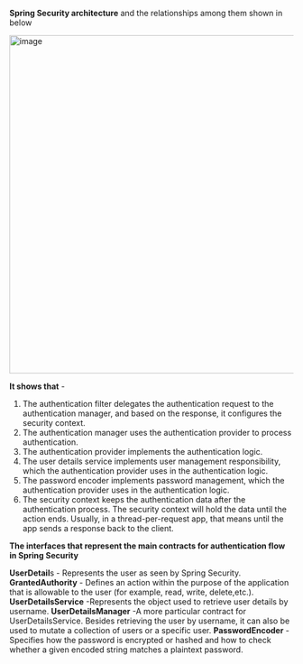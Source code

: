 **Spring Security architecture** and the relationships among them shown in below 

<img width="600" alt="image" src="https://github.com/user-attachments/assets/ec79a3c6-35d6-4418-b363-520071ea82be">

**It shows that** - 
1. The authentication filter delegates the authentication request to the authentication manager, and based on the response, it configures the security context.
2. The authentication manager uses the authentication provider to process authentication.
3. The authentication provider implements the authentication logic.
4. The user details service implements user management responsibility, which the authentication provider uses in the authentication logic.
5. The password encoder implements password management, which the authentication provider uses in the authentication logic.
6. The security context keeps the authentication data after the authentication process. The security context will hold the data until the action ends. Usually, in a
   thread-per-request app, that means until the app sends a response back to the client.

**The interfaces that represent the main contracts for authentication flow in Spring Security**

**UserDetail**s - Represents the user as seen by Spring Security.
**GrantedAuthority** - Defines an action within the purpose of the application that is allowable to the user (for example, read, write, delete,etc.).
**UserDetailsService** -Represents the object used to retrieve user details by username.
**UserDetailsManager** -A more particular contract for UserDetailsService. Besides retrieving the user by username, it can also be used to mutate a collection of users or a                            specific user.
**PasswordEncoder** - Specifies how the password is encrypted or hashed and how to check whether a given encoded string matches a plaintext password.
